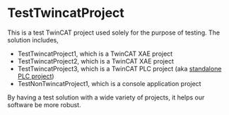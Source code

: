 # TestTwincatProject

This is a test TwinCAT project used solely for the purpose of testing. The solution includes,

* TestTwincatProject1, which is a TwinCAT XAE project
* TestTwincatProject2, which is a TwinCAT XAE project
* TestTwincatProject3, which is a TwinCAT PLC project (aka [standalone PLC project](https://infosys.beckhoff.com/english.php?content=../content/1033/tc3_plc_intro/4278074763.html&id=))
* TestNonTwincatProject1, which is a console application project

By having a test solution with a wide variety of projects, it helps our software be more robust.
